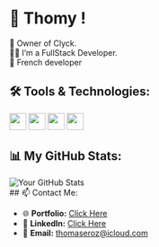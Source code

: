 # 👋 Thomy !

👑 Owner of Clyck.  
👨‍💻 I’m a FullStack Developer.  
📍  French developer
<br/>
## 🛠️ Tools & Technologies:
<code><img height="30" src="https://img.icons8.com/color/452/typescript.png"></code>
<code><img height="30" src="https://img.icons8.com/color/480/tailwindcss.png"></code>
<code><img height="30" src="https://img.icons8.com/color/480/react-native.png"></code>
<code><img height="30" src="https://img.icons8.com/color/480/nextjs.png"></code>
<br/>

## 📊 My GitHub Stats:
<img align="center" alt="Your GitHub Stats" src="https://github-readme-stats.vercel.app/api?username=erozzzz&show_icons=true&hide_border=true&theme=tokyonight" />
<br/>
## 📫 Contact Me:

- 🌐 **Portfolio:** [Click Here](https://portfolio-erozzzz.vercel.app/)
- 📘 **LinkedIn:** [Click Here](https://fr.linkedin.com/in/thomas-bail-a52512274)
- 📧 **Email:** thomaseroz@icloud.com

<br/>



